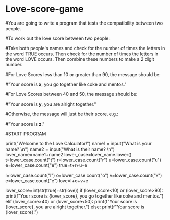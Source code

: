 # Love-score-game

#You are going to write a program that tests the compatibility between two people.

#To work out the love score between two people:

#Take both people's names and check for the number of times the letters in the word TRUE occurs. Then check for the number of times the letters in the word LOVE occurs. Then combine these numbers to make a 2 digit number.

#For Love Scores less than 10 or greater than 90, the message should be:

#"Your score is **x**, you go together like coke and mentos."

#For Love Scores between 40 and 50, the message should be:

#"Your score is **y**, you are alright together."

#Otherwise, the message will just be their score. e.g.:

#"Your score is **z**."
 
 #START PROGRAM
 
print("Welcome to the Love Calculator!")
name1 = input("What is your name? \n")
name2 = input("What is their name? \n")
lover_name=name1+name2
lower_case=lover_name.lower()
t=lower_case.count("t")
r=lower_case.count("r")
u=lower_case.count("u")
e=lower_case.count("e")
true=t+r+u+e

l=lower_case.count("l")
o=lower_case.count("o")
v=lower_case.count("v")
e=lower_case.count("e")
love=l+o+v+e

lover_score=int(str(true)+str(love))
if (lover_score<10) or (lover_score>90):
  print(f"Your score is {lover_score}, you go together like coke and mentos.")
elif (lover_score>40) or (lover_score<50):
  print(f"Your score is {lover_score}, you are alright together.")
else:
  print(f"Your score is {lover_score}.")
